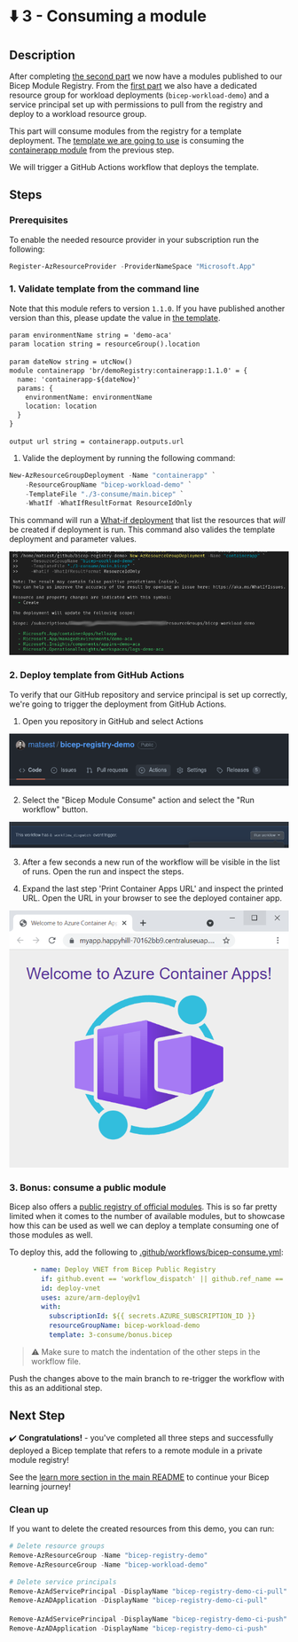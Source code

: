 # :arrow_down: 3 - Consuming a module

## Description

After completing [the second part](../2-publish/README.md) we now have a modules published to our Bicep Module Registry. From the [first part](../1-registry/README.md) we also have a dedicated resource group for workload deployments (`bicep-workload-demo`) and a service principal set up with permissions to pull from the registry and deploy to a workload resource group.

This part will consume modules from the registry for a template deployment. The [template we are going to use](./main.bicep) is consuming the [containerapp module](../2-publish/modules/containerapp/main.bicep) from the previous step.

We will trigger a GitHub Actions workflow that deploys the template.

## Steps

### Prerequisites

To enable the needed resource provider in your subscription run the following:

```powershell
Register-AzResourceProvider -ProviderNameSpace "Microsoft.App"
```

### 1. Validate template from the command line

Note that this module refers to version `1.1.0`. If you have published another version than this, please update the value in [the template](./main.bicep).

```bicep
param environmentName string = 'demo-aca'
param location string = resourceGroup().location

param dateNow string = utcNow()
module containerapp 'br/demoRegistry:containerapp:1.1.0' = {
  name: 'containerapp-${dateNow}'
  params: {
    environmentName: environmentName
    location: location
  }
}

output url string = containerapp.outputs.url
```

1. Valide the deployment by running the following command:

```powershell
New-AzResourceGroupDeployment -Name "containerapp" `
    -ResourceGroupName "bicep-workload-demo" `
    -TemplateFile "./3-consume/main.bicep" `
    -WhatIf -WhatIfResultFormat ResourceIdOnly
```

This command will run a [What-if deployment](https://docs.microsoft.com/en-us/azure/azure-resource-manager/bicep/deploy-what-if?tabs=azure-powershell%2CCLI) that list the resources that _will_ be created if deployment is run. This command also valides the template deployment and parameter values.

![whatif](../static/3-whatif.png)

### 2. Deploy template from GitHub Actions

To verify that our GitHub repository and service principal is set up correctly, we're going to trigger the deployment from GitHub Actions.

1. Open you repository in GitHub and select Actions

![repo actions](../static/3-repo-actions.png)

2. Select the "Bicep Module Consume" action and select the "Run workflow" button.

![run workflow](../static/3-run-workflow.png)

3. After a few seconds a new run of the workflow will be visible in the list of runs. Open the run and inspect the steps.

4. Expand the last step 'Print Container Apps URL' and inspect the printed URL. Open the URL in your browser to see the deployed container app.

![aca](../static/3-aca-quickstart.png)

### 3. Bonus: consume a public module

Bicep also offers a [public registry of official modules](https://github.com/Azure/bicep-registry-modules). This is so far pretty limited when it comes to the number of available modules, but to showcase how this can be used as well we can deploy a template consuming one of those modules as well.

To deploy this, add the following to [.github/workflows/bicep-consume.yml](../.github/workflows/bicep-consume.yml):

```yaml
      - name: Deploy VNET from Bicep Public Registry
        if: github.event == 'workflow_dispatch' || github.ref_name == 'main'
        id: deploy-vnet
        uses: azure/arm-deploy@v1
        with:
          subscriptionId: ${{ secrets.AZURE_SUBSCRIPTION_ID }}
          resourceGroupName: bicep-workload-demo
          template: 3-consume/bonus.bicep
```

> :warning: Make sure to match the indentation of the other steps in the workflow file.

Push the changes above to the main branch to re-trigger the workflow with this as an additional step.

## Next Step

:heavy_check_mark: **Congratulations!** - you've completed all three steps and successfully deployed a Bicep template that refers to a remote module in a private module registry!

See the [learn more section in the main README](../README.md#learn-more) to continue your Bicep learning journey!

### Clean up

If you want to delete the created resources from this demo, you can run:

```powershell
# Delete resource groups
Remove-AzResourceGroup -Name "bicep-registry-demo"
Remove-AzResourceGroup -Name "bicep-workload-demo"
```

```powershell
# Delete service principals
Remove-AzAdServicePrincipal -DisplayName "bicep-registry-demo-ci-pull"
Remove-AzADApplication -DisplayName "bicep-registry-demo-ci-pull"

Remove-AzAdServicePrincipal -DisplayName "bicep-registry-demo-ci-push"
Remove-AzADApplication -DisplayName "bicep-registry-demo-ci-push"
```
